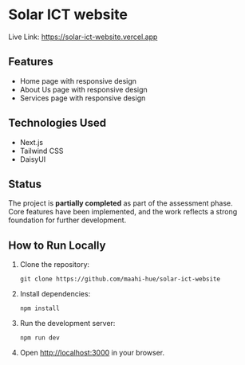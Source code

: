 # Solar ICT website
Live Link: https://solar-ict-website.vercel.app

## Features

- Home page with responsive design
- About Us page with responsive design
- Services page with responsive design

## Technologies Used

- Next.js
- Tailwind CSS
- DaisyUI

## Status

The project is **partially completed** as part of the assessment phase.  
Core features have been implemented, and the work reflects a strong foundation for further development.

## How to Run Locally

1. Clone the repository:
   ```
   git clone https://github.com/maahi-hue/solar-ict-website
   ```
2. Install dependencies:
   ```
   npm install
   ```
3. Run the development server:
   ```
   npm run dev
   ```
4. Open [http://localhost:3000](http://localhost:3000) in your browser.

